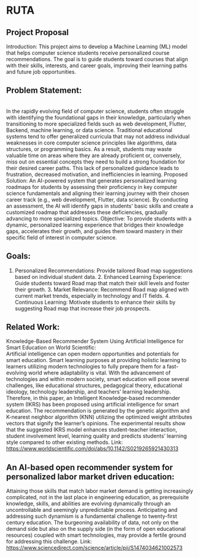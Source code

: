 # RUTA
## Project Proposal
Introduction:
	This project aims to develop a Machine Learning (ML) model that helps computer science students receive personalized course recommendations. The goal is to guide students toward courses that align with their skills, interests, and career goals, improving their learning paths and future job opportunities. 


## Problem Statement:
<br>
	In the rapidly evolving field of computer science, students often struggle with identifying the foundational gaps in their knowledge, particularly when transitioning to more specialized fields such as web 	development, Flutter, Backend, machine learning, or data science. Traditional educational systems tend to offer generalized curricula that may not address individual weaknesses in core computer science 	principles like algorithms, data structures, or programming basics.
	As a result, students may waste valuable time on areas where they are already proficient or, conversely, miss out on essential concepts they need to build a strong foundation for their desired career 	paths. This lack of personalized guidance leads to frustration, decreased motivation, and inefficiencies in learning.
	Proposed Solution: An AI-powered system that generates personalized learning roadmaps for students by assessing their proficiency in key computer science fundamentals and aligning their learning journey 	with their chosen career track (e.g., web development, Flutter, data science). By conducting an assessment, the AI will identify gaps in students' basic skills and create a customized roadmap that 		addresses these deficiencies, gradually advancing to more specialized topics.
	Objective: To provide students with a dynamic, personalized learning experience that bridges their knowledge gaps, accelerates their growth, and guides them toward mastery in their specific field of 		interest in computer science. 


## Goals:
1. Personalized Recommendations: Provide tailored Road map suggestions based on individual student data.
	2. Enhanced Learning Experience: Guide students toward Road map that match their skill levels and foster their growth.
	3. Market Relevance: Recommend Road map aligned with current market trends, especially in technology and IT fields.
	4. Continuous Learning: Motivate students to enhance their skills by suggesting Road map that increase their job prospects.         


## Related Work:
Knowledge-Based Recommender System Using Artificial Intelligence for Smart Education on World Scientific:        
	Artificial intelligence can open modern opportunities and potentials for smart education. Smart learning purposes at providing holistic learning to learners utilizing modern technologies to fully prepare them for a fast-evolving world where adaptability is vital. With the advancement of technologies and within modern society, smart education will pose several challenges, like educational structures, pedagogical theory, educational ideology, technology leadership, and teachers’ learning leadership. Therefore, in this paper, an Intelligent Knowledge-based recommender system (IKRS) has been proposed using artificial intelligence for smart education. The recommendation is generated by the genetic algorithm and K-nearest neighbor algorithm (KNN) utilizing the optimized weight attributes vectors that signify the learner’s opinions. The experimental results show that the suggested IKRS model enhances student-teacher interaction, student involvement level, learning quality and predicts students’ learning style compared to other existing methods.
Link: https://www.worldscientific.com/doi/abs/10.1142/S0219265921430313

## An AI-based open recommender system for personalized labor market driven education:
Attaining those skills that match labor market demand is getting increasingly complicated, not in the last place in engineering education, as prerequisite knowledge, skills, and abilities are evolving dynamically through an uncontrollable and seemingly unpredictable process. Anticipating and addressing such dynamism is a fundamental challenge to twenty-first century education. The burgeoning availability of data, not only on the demand side but also on the supply side (in the form of open educational resources) coupled with smart technologies, may provide a fertile ground for addressing this challenge.
Link: https://www.sciencedirect.com/science/article/pii/S1474034621002573


